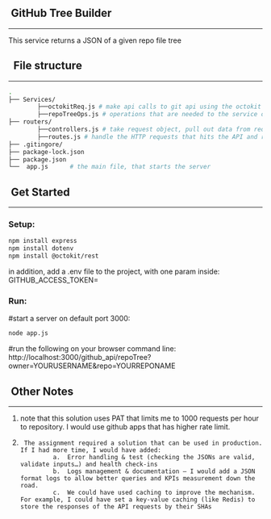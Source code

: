 ## &nbsp;GitHub Tree Builder
---------------------
This service returns a JSON of a given repo file tree

## &nbsp; **File structure**
---------------------
```bash
.
├── Services/  
        ├──octokitReq.js # make api calls to git api using the octokit lib
        ├──repoTreeOps.js # operations that are needed to the service of generating a file tree recursively
├── routers/
        ├──controllers.js # take request object, pull out data from request, validate, then send to service(s)
        ├──routes.js # handle the HTTP requests that hits the API and route them to appropriate controller(s)
├── .gitingore/ 
├── package-lock.json
├── package.json
└──  app.js      # the main file, that starts the server                    
```


## &nbsp;**Get Started**
---------------------
### Setup:
```bash
npm install express
npm install dotenv
npm install @octokit/rest
```
in addition, add a .env file to the project, with one param inside: GITHUB_ACCESS_TOKEN= <githubAccessToken>

### Run:
#start a server on default port 3000:
```bash
node app.js
```

#run the following on your browser command line:
http://localhost:3000/github_api/repoTree?owner=YOURUSERNAME&repo=YOURREPONAME
 
 
        

## &nbsp;**Other Notes**
---------------------
1.	note that this solution uses PAT that limits me to 1000 requests per hour to repository. I would use github apps that has higher rate limit.

2.      The assignment required a solution that can be used in production. If I had more time, I would have added:
                a.	Error handling & test (checking the JSONs are valid, validate inputs…) and health check-ins
                b.	Logs management & documentation – I would add a JSON format logs to allow better queries and KPIs measurement down the road.
                c.	We could have used caching to improve the mechanism. For example, I could have set a key-value caching (like Redis) to store the responses of the API requests by their SHAs 


